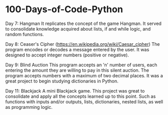 # 100-Days-of-Code-Python

Day 7:
Hangman
It replicates the concept of the game Hangman. It served to consolidate knowledge acquired about lists, if and while logic, and random functions.

Day 8:
Ceaser's Cipher (https://en.wikipedia.org/wiki/Caesar_cipher)
The program encodes or decodes a message entered by the user. It was designed to accept integer numbers (positive or negative).

Day 9:
Blind Auction
This program accepts an 'n' number of users, each entering the amount they are willing to pay in this silent auction. The program accepts numbers with a maximum of two decimal places. It was a great project to begin studying dictionaries in Python.

Day 11:
Blackjack
A mini Blackjack game.
This project was great to consolidate and apply all the concepts learned up to this point. Such as functions with inputs and/or outputs, lists, dictionaries, nested lists, as well as programming logic.
